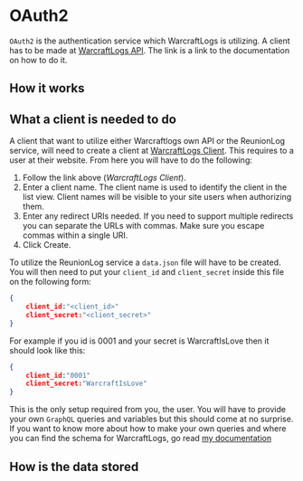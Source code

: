 # OAuth2

`OAuth2` is the authentication service which WarcraftLogs is utilizing. A client has to be made at [WarcraftLogs API](https://www.warcraftlogs.com/api/docsm). The link is a link to the documentation on how to do it.

## How it works



## What a client is needed to do

A client that want to utilize either Warcraftlogs own API or the ReunionLog service, will need to create a client at [WarcraftLogs Client](https://www.warcraftlogs.com/api/clients/). This requires to a user at their website. From here you will have to do the following:

1. Follow the link above (*WarcraftLogs Client*).
2. Enter a client name. The client name is used to identify the client in the list view. Client names will be visible to your site users when authorizing them.
3. Enter any redirect URIs needed. If you need to support multiple redirects you can separate the URLs with commas. Make sure you escape commas within a single URI.
4. Click Create. 

To utilize the ReunionLog service a `data.json` file will have to be created. You will then need to put your `client_id` and `client_secret` inside this file on the following form:

```json
{
	client_id:"<client_id>"
	client_secret:"<client_secret>"
}
```
For example if you id is 0001 and your secret is WarcraftIsLove then it should look like this:

```json
{
	client_id:"0001"
	client_secret:"WarcraftIsLove"
}
```

This is the only setup required from you, the user. You will have to provide your own `GraphQL` queries and variables but this should come at no surprise. If you want to know more about how to make your own queries and where you can find the schema for WarcraftLogs, go read [my documentation](../GQL/Overview.md)


## How is the data stored